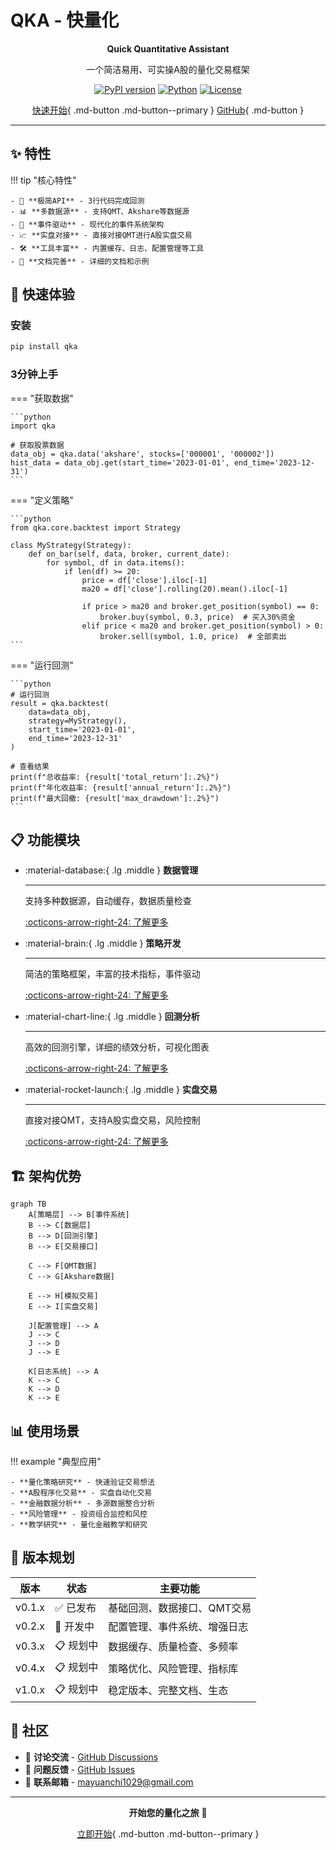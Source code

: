 # QKA - 快量化

<div align="center" markdown="1">

**Quick Quantitative Assistant**

一个简洁易用、可实操A股的量化交易框架

[![PyPI version](https://badge.fury.io/py/qka.svg)](https://badge.fury.io/py/qka)
[![Python](https://img.shields.io/badge/python-3.8+-blue.svg)](https://www.python.org/downloads/)
[![License](https://img.shields.io/badge/license-MIT-green.svg)](LICENSE)

[快速开始](getting-started/installation.md){ .md-button .md-button--primary }
[GitHub](https://github.com/zsrl/qka){ .md-button }

</div>

---

## ✨ 特性

!!! tip "核心特性"

    - 🚀 **极简API** - 3行代码完成回测
    - 📊 **多数据源** - 支持QMT、Akshare等数据源
    - 🔄 **事件驱动** - 现代化的事件系统架构
    - 📈 **实盘对接** - 直接对接QMT进行A股实盘交易
    - 🛠️ **工具丰富** - 内置缓存、日志、配置管理等工具
    - 📖 **文档完善** - 详细的文档和示例

## 🚀 快速体验

### 安装

```bash
pip install qka
```

### 3分钟上手

=== "获取数据"

    ```python
    import qka
    
    # 获取股票数据
    data_obj = qka.data('akshare', stocks=['000001', '000002'])
    hist_data = data_obj.get(start_time='2023-01-01', end_time='2023-12-31')
    ```

=== "定义策略"

    ```python
    from qka.core.backtest import Strategy
    
    class MyStrategy(Strategy):
        def on_bar(self, data, broker, current_date):
            for symbol, df in data.items():
                if len(df) >= 20:
                    price = df['close'].iloc[-1]
                    ma20 = df['close'].rolling(20).mean().iloc[-1]
                    
                    if price > ma20 and broker.get_position(symbol) == 0:
                        broker.buy(symbol, 0.3, price)  # 买入30%资金
                    elif price < ma20 and broker.get_position(symbol) > 0:
                        broker.sell(symbol, 1.0, price)  # 全部卖出
    ```

=== "运行回测"

    ```python
    # 运行回测
    result = qka.backtest(
        data=data_obj,
        strategy=MyStrategy(),
        start_time='2023-01-01',
        end_time='2023-12-31'
    )
    
    # 查看结果
    print(f"总收益率: {result['total_return']:.2%}")
    print(f"年化收益率: {result['annual_return']:.2%}")
    print(f"最大回撤: {result['max_drawdown']:.2%}")
    ```

## 📋 功能模块

<div class="grid cards" markdown>

-   :material-database:{ .lg .middle } __数据管理__

    ---

    支持多种数据源，自动缓存，数据质量检查

    [:octicons-arrow-right-24: 了解更多](user-guide/data.md)

-   :material-brain:{ .lg .middle } __策略开发__

    ---

    简洁的策略框架，丰富的技术指标，事件驱动

    [:octicons-arrow-right-24: 了解更多](user-guide/strategy.md)

-   :material-chart-line:{ .lg .middle } __回测分析__

    ---

    高效的回测引擎，详细的绩效分析，可视化图表

    [:octicons-arrow-right-24: 了解更多](user-guide/backtest.md)

-   :material-rocket-launch:{ .lg .middle } __实盘交易__

    ---

    直接对接QMT，支持A股实盘交易，风险控制

    [:octicons-arrow-right-24: 了解更多](user-guide/trading.md)

</div>

## 🏗️ 架构优势

```mermaid
graph TB
    A[策略层] --> B[事件系统]
    B --> C[数据层]
    B --> D[回测引擎]
    B --> E[交易接口]
    
    C --> F[QMT数据]
    C --> G[Akshare数据]
    
    E --> H[模拟交易]
    E --> I[实盘交易]
    
    J[配置管理] --> A
    J --> C
    J --> D
    J --> E
    
    K[日志系统] --> A
    K --> C
    K --> D
    K --> E
```

## 📊 使用场景

!!! example "典型应用"

    - **量化策略研究** - 快速验证交易想法
    - **A股程序化交易** - 实盘自动化交易
    - **金融数据分析** - 多源数据整合分析
    - **风险管理** - 投资组合监控和风控
    - **教学研究** - 量化金融教学和研究

## 🎯 版本规划

| 版本 | 状态 | 主要功能 |
|------|------|----------|
| v0.1.x | ✅ 已发布 | 基础回测、数据接口、QMT交易 |
| v0.2.x | 🚧 开发中 | 配置管理、事件系统、增强日志 |
| v0.3.x | 📋 规划中 | 数据缓存、质量检查、多频率 |
| v0.4.x | 📋 规划中 | 策略优化、风险管理、指标库 |
| v1.0.x | 📋 规划中 | 稳定版本、完整文档、生态 |

## 🤝 社区

- 💬 **讨论交流** - [GitHub Discussions](https://github.com/your-username/qka/discussions)
- 🐛 **问题反馈** - [GitHub Issues](https://github.com/your-username/qka/issues)
- 📧 **联系邮箱** - mayuanchi1029@gmail.com

---

<div align="center" markdown="1">

**开始您的量化之旅** 🚀

[立即开始](getting-started/installation.md){ .md-button .md-button--primary }

</div>
